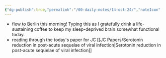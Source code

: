 ```yaml
---
{"dg-publish":true,"permalink":"/00-daily-notes/14-oct-24/","noteIcon":""}
---
```


- flew to Berlin this morning! Typing this as I gratefully drink a life-sustaining coffee to keep my sleep-deprived brain somewhat functional today.
- reading through the today's paper for JC [[JC Papers/Serotonin reduction in post-acute sequelae of viral infection\|Serotonin reduction in post-acute sequelae of viral infection]]

